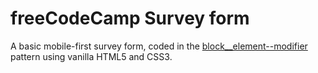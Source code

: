 # freeCodeCamp Survey form
A basic mobile-first survey form, coded in the [block__element--modifier](http://getbem.com/introduction/) pattern using vanilla HTML5 and CSS3.